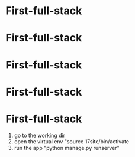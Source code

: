 # First-full-stack
# First-full-stack
# First-full-stack
# First-full-stack
# First-full-stack


1. go to the working dir
2. open the virtual env "source 17site/bin/activate 
3. run the app "python manage.py runserver"